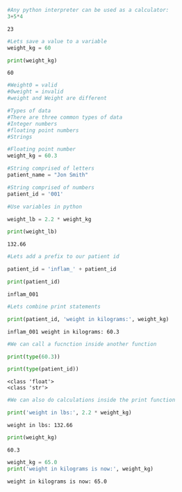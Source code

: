 ```python
#Any python interpreter can be used as a calculator:
3+5*4
```




    23




```python
#Lets save a value to a variable
weight_kg = 60
```


```python
print(weight_kg)
```

    60



```python
#Weight0 = valid
#0weight = invalid
#weight and Weight are different
```


```python
#Types of data
#There are three common types of data
#Integer numbers
#floating point numbers
#Strings
```


```python
#Floating point number
weight_kg = 60.3
```


```python
#String comprised of letters
patient_name = "Jon Smith"
```


```python
#String comprised of numbers
patient_id = '001'
```


```python
#Use variables in python

weight_lb = 2.2 * weight_kg

print(weight_lb)
```

    132.66



```python
#Lets add a prefix to our patient id

patient_id = 'inflam_' + patient_id

print(patient_id)
```

    inflam_001



```python
#Lets combine print statements

print(patient_id, 'weight in kilograms:', weight_kg)
```

    inflam_001 weight in kilograms: 60.3



```python
#We can call a fucnction inside another function

print(type(60.3))

print(type(patient_id))
```

    <class 'float'>
    <class 'str'>



```python
#We can also do calculations inside the print function

print('weight in lbs:', 2.2 * weight_kg)
```

    weight in lbs: 132.66



```python
print(weight_kg)
```

    60.3



```python
weight_kg = 65.0
print('weight in kilograms is now:', weight_kg)
```

    weight in kilograms is now: 65.0



```python

```

